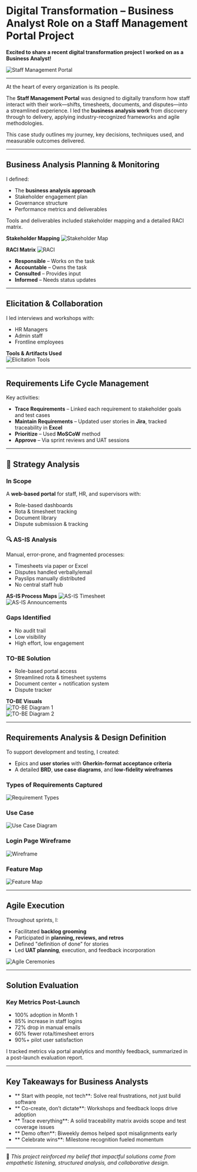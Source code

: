 # Digital Transformation – Business Analyst Role on a Staff Management Portal Project

**Excited to share a recent digital transformation project I worked on as a Business Analyst!**

![Staff Management Portal](https://github.com/user-attachments/assets/22c373e7-63ae-499b-9fb0-f37f027d3ea5)

---

At the heart of every organization is its people.

The **Staff Management Portal** was designed to digitally transform how staff interact with their work—shifts, timesheets, documents, and disputes—into a streamlined experience. I led the **business analysis work** from discovery through to delivery, applying industry-recognized frameworks and agile methodologies.

This case study outlines my journey, key decisions, techniques used, and measurable outcomes delivered.

---

## Business Analysis Planning & Monitoring

I defined:
- The **business analysis approach**
- Stakeholder engagement plan
- Governance structure
- Performance metrics and deliverables

Tools and deliverables included stakeholder mapping and a detailed RACI matrix.

**Stakeholder Mapping**
![Stakeholder Map](https://github.com/user-attachments/assets/aea22d74-60e9-4113-ae5d-3d55ffee4218)

**RACI Matrix**
![RACI](https://github.com/user-attachments/assets/41c8fcaa-9028-4230-9125-8c6fa39a3c44)

- **Responsible** – Works on the task  
- **Accountable** – Owns the task  
- **Consulted** – Provides input  
- **Informed** – Needs status updates

---

## Elicitation & Collaboration

I led interviews and workshops with:
- HR Managers  
- Admin staff  
- Frontline employees  

**Tools & Artifacts Used**  
![Elicitation Tools](https://github.com/user-attachments/assets/de7025a3-45dd-473b-be0c-b66db4172ae6)

---

## Requirements Life Cycle Management

Key activities:

- **Trace Requirements** – Linked each requirement to stakeholder goals and test cases  
- **Maintain Requirements** – Updated user stories in **Jira**, tracked traceability in **Excel**  
- **Prioritize** – Used **MoSCoW** method  
- **Approve** – Via sprint reviews and UAT sessions  

---

## 🧠 Strategy Analysis

### In Scope
A **web-based portal** for staff, HR, and supervisors with:
- Role-based dashboards  
- Rota & timesheet tracking  
- Document library  
- Dispute submission & tracking

### 🔍 AS-IS Analysis
Manual, error-prone, and fragmented processes:
- Timesheets via paper or Excel  
- Disputes handled verbally/email  
- Payslips manually distributed  
- No central staff hub  

**AS-IS Process Maps**
![AS-IS Timesheet](https://github.com/user-attachments/assets/4e804289-6f06-4529-84bd-db8de5bead47)  
![AS-IS Announcements](https://github.com/user-attachments/assets/28a00033-46fd-4b3f-b0a0-f6a442ebb839)

### Gaps Identified
- No audit trail  
- Low visibility  
- High effort, low engagement  

### TO-BE Solution
- Role-based portal access  
- Streamlined rota & timesheet systems  
- Document center + notification system  
- Dispute tracker  

**TO-BE Visuals**  
![TO-BE Diagram 1](https://github.com/user-attachments/assets/3525cebe-ffb2-4f2b-a116-143ea82041d1)  
![TO-BE Diagram 2](https://github.com/user-attachments/assets/730d9b51-865e-40ed-8ba4-e28e0ca9a14e)

---

## Requirements Analysis & Design Definition

To support development and testing, I created:

- Epics and **user stories** with **Gherkin-format acceptance criteria**  
- A detailed **BRD**, **use case diagrams**, and **low-fidelity wireframes**

### Types of Requirements Captured  
![Requirement Types](https://github.com/user-attachments/assets/4624ce60-9a97-4b22-9502-e68668229176)

### Use Case  
![Use Case Diagram](https://github.com/user-attachments/assets/83658880-cfd1-45e5-9962-91196c699223)

### Login Page Wireframe  
![Wireframe](https://github.com/user-attachments/assets/f860c572-04a3-4461-849c-b6f6e810e55d)

### Feature Map  
![Feature Map](https://github.com/user-attachments/assets/5e26f725-c670-45d9-a666-72e56dfb1e40)

---

## Agile Execution

Throughout sprints, I:
- Facilitated **backlog grooming**  
- Participated in **planning, reviews, and retros**  
- Defined "definition of done" for stories  
- Led **UAT planning**, execution, and feedback incorporation  

![Agile Ceremonies](https://github.com/user-attachments/assets/7332e1af-6e3c-4321-83ce-c15c078752f9)

---

## Solution Evaluation

### Key Metrics Post-Launch
- 100% adoption in Month 1  
- 85% increase in staff logins  
- 72% drop in manual emails  
- 60% fewer rota/timesheet errors  
- 90%+ pilot user satisfaction  

I tracked metrics via portal analytics and monthly feedback, summarized in a post-launch evaluation report.

---

## Key Takeaways for Business Analysts

- ** Start with people, not tech**: Solve real frustrations, not just build software  
- ** Co-create, don’t dictate**: Workshops and feedback loops drive adoption  
- ** Trace everything**: A solid traceability matrix avoids scope and test coverage issues  
- ** Demo often**: Biweekly demos helped spot misalignments early  
- ** Celebrate wins**: Milestone recognition fueled momentum  

---

📌 *This project reinforced my belief that impactful solutions come from empathetic listening, structured analysis, and collaborative design.*
